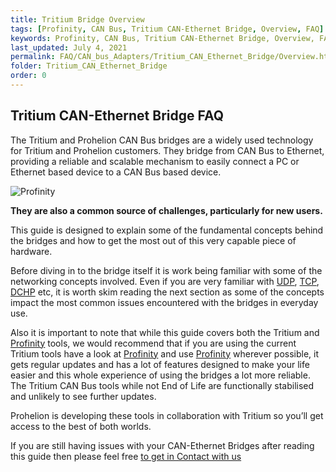 ```yaml
---
title: Tritium Bridge Overview
tags: [Profinity, CAN Bus, Tritium CAN-Ethernet Bridge, Overview, FAQ]
keywords: Profinity, CAN Bus, Tritium CAN-Ethernet Bridge, Overview, FAQ
last_updated: July 4, 2021
permalink: FAQ/CAN_bus_Adapters/Tritium_CAN_Ethernet_Bridge/Overview.html
folder: Tritium_CAN_Ethernet_Bridge
order: 0
---
```

  
## Tritium CAN-Ethernet Bridge FAQ

The Tritium and Prohelion CAN Bus bridges are a widely used technology for Tritium and Prohelion customers. They bridge from CAN Bus to Ethernet, providing a reliable and scalable mechanism to easily connect a PC or Ethernet based device to a CAN Bus based device. 

![Profinity]({{site.dox.baseurl}}/images/FAQ/CANEthernetBridge.png)


**They are also a common source of challenges, particularly for new users.**

This guide is designed to explain some of the fundamental concepts behind the bridges and how to get the most out of this very capable piece of hardware.

Before diving in to the bridge itself it is work being familiar with some of the networking concepts involved. Even if you are very familiar with [UDP](https://en.wikipedia.org/wiki/User_Datagram_Protocol), [TCP](https://en.wikipedia.org/wiki/Transmission_Control_Protocol), [DCHP](https://en.wikipedia.org/wiki/Dynamic_Host_Configuration_Protocol) etc, it is worth skim reading the next section as some of the concepts  impact the most common issues encountered with the bridges in everyday use.

Also it is important to note that while this guide covers both the Tritium and [Profinity](/Profinity/Overview.html) tools, we would recommend that if you are using the current Tritium tools have a look at [Profinity](/Profinity/Overview.html) and use [Profinity](/Profinity/Overview.html)  wherever possible, it gets regular updates and has a lot of features designed to make your life easier and this whole experience of using the bridges a lot more reliable. The Tritium CAN Bus tools while not End of Life are functionally stabilised and unlikely to see further updates.

Prohelion is developing these tools in collaboration with Tritium so you’ll get access to the best of both worlds.

If you are still having issues with your CAN-Ethernet Bridges after reading this guide then please feel free [to get in Contact with us](https://www.prohelion.com/contact-us/)